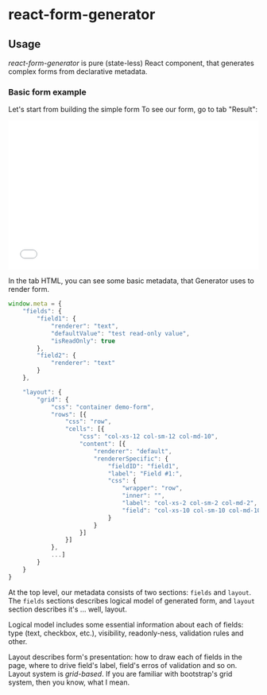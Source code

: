 # react-form-generator

## Usage

*react-form-generator* is pure (state-less) React component, that generates complex forms from declarative metadata.


### Basic form example

Let's start from building the simple form
To see our form, go to tab "Result":

<iframe width="100%" 
        height="300" 
        src="//jsfiddle.net/azaviruha/69z2wepo/4571/embedded/" 
        allowfullscreen="allowfullscreen" 
        frameborder="0">
</iframe>

In the tab HTML, you can see some basic metadata, that Generator uses
to render form.

```javascript
window.meta = {
    "fields": {
        "field1": {
            "renderer": "text",
            "defaultValue": "test read-only value",
            "isReadOnly": true
        },
        "field2": {
            "renderer": "text"
        }
    },

    "layout": {
        "grid": {
            "css": "container demo-form",
            "rows": [{
                "css": "row",
                "cells": [{
                    "css": "col-xs-12 col-sm-12 col-md-10",
                    "content": [{
                        "renderer": "default",
                        "rendererSpecific": {
                            "fieldID": "field1",
                            "label": "Field #1:",
                            "css": {
                                "wrapper": "row",
                                "inner": "",
                                "label": "col-xs-2 col-sm-2 col-md-2",
                                "field": "col-xs-10 col-sm-10 col-md-10"
                            }
                        }
                    }]
                }]
            },
            ...]
        }
    }
}
```

At the top level, our metadata consists of two sections: `fields` and
`layout`. The `fields` sections describes logical model of generated
form, and `layout` section describes it's ... well, layout.

Logical model includes some essential information about each of
fields: type (text, checkbox, etc.), visibility, readonly-ness,
validation rules and other.

Layout describes form's presentation: how to draw each of fields in
the page, where to drive field's label, field's erros of validation
and so on.
Layout system is *grid-based*. If you are familiar with bootstrap's
grid system, then you know, what I mean.

